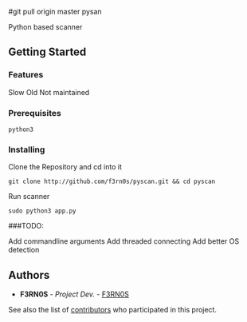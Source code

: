 #git pull origin master pysan

Python based scanner

## Getting Started

### Features

Slow
Old
Not maintained

### Prerequisites

```
python3
```

### Installing

Clone the Repository and cd into it

```
git clone http://github.com/f3rn0s/pyscan.git && cd pyscan
```

Run scanner

```
sudo python3 app.py
```

###TODO:

Add commandline arguments
Add threaded connecting
Add better OS detection

## Authors

* **F3RN0S** - *Project Dev.* - [F3RN0S](https://github.com/f3rn0s)

See also the list of [contributors](https://github.com/f3rn0s/MOTDsocket/contributors) who participated in this project.

